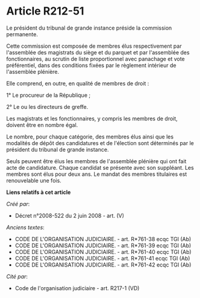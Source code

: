 # Article R212-51

Le président du tribunal de grande instance préside la commission permanente.

Cette commission est composée de membres élus respectivement par l'assemblée des magistrats du siège et du parquet et par
l'assemblée des fonctionnaires, au scrutin de liste proportionnel avec panachage et vote préférentiel, dans des conditions
fixées par le règlement intérieur de l'assemblée plénière.

Elle comprend, en outre, en qualité de membres de droit :

1° Le procureur de la République ;

2° Le ou les directeurs de greffe.

Les magistrats et les fonctionnaires, y compris les membres de droit, doivent être en nombre égal.

Le nombre, pour chaque catégorie, des membres élus ainsi que les modalités de dépôt des candidatures et de l'élection sont
déterminés par le président du tribunal de grande instance.

Seuls peuvent être élus les membres de l'assemblée plénière qui ont fait acte de candidature. Chaque candidat se présente
avec son suppléant. Les membres sont élus pour deux ans. Le mandat des membres titulaires est renouvelable une fois.

**Liens relatifs à cet article**

_Créé par_:

  - Décret n°2008-522 du 2 juin 2008 - art. (V)

_Anciens textes_:

  - CODE DE L'ORGANISATION JUDICIAIRE. - art. R*761-38 ecqc TGI (Ab)
  - CODE DE L'ORGANISATION JUDICIAIRE. - art. R*761-39 ecqc TGI (Ab)
  - CODE DE L'ORGANISATION JUDICIAIRE. - art. R*761-40 ecqc TGI (Ab)
  - CODE DE L'ORGANISATION JUDICIAIRE. - art. R*761-41 ecqc TGI (Ab)
  - CODE DE L'ORGANISATION JUDICIAIRE. - art. R*761-42 ecqc TGI (Ab)

_Cité par_:

  - Code de l'organisation judiciaire - art. R217-1 (VD)
